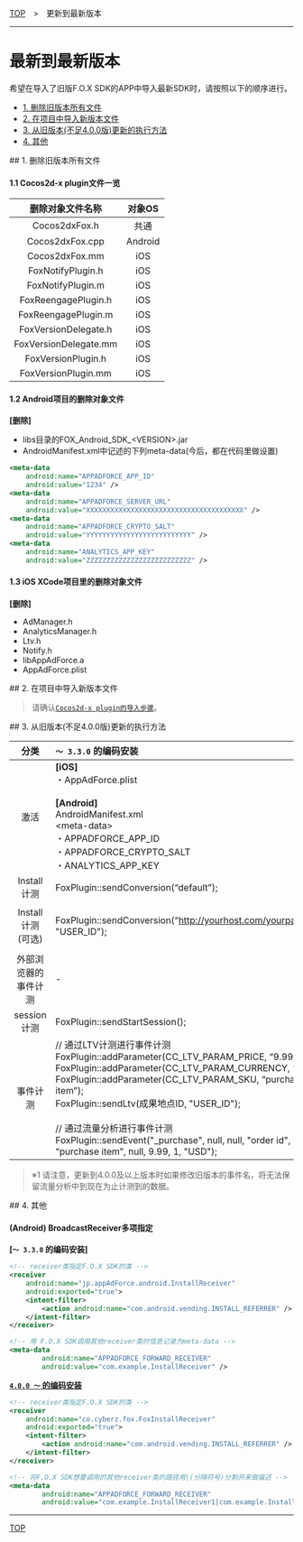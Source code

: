 [TOP](../../README.md)　>　更新到最新版本

---

# 最新到最新版本

希望在导入了旧版F.O.X SDK的APP中导入最新SDK时，请按照以下的顺序进行。

* [1. 删除旧版本所有文件](#remove_regacy)
* [2. 在项目中导入新版本文件](#install)
* [3. 从旧版本(不足4.0.0版)更新的执行方法](#update_implement)
* [4. 其他](#other)

<div id="remove_regacy"></div>
## 1. 删除旧版本所有文件

#### 1.1 Cocos2d-x plugin文件一览

|删除对象文件名称|对象OS|
|:---:|:---:|
|Cocos2dxFox.h|共通|
|Cocos2dxFox.cpp|Android|
|Cocos2dxFox.mm|iOS|
|FoxNotifyPlugin.h|iOS|
|FoxNotifyPlugin.m|iOS|
|FoxReengagePlugin.h|iOS|
|FoxReengagePlugin.m|iOS|
|FoxVersionDelegate.h|iOS|
|FoxVersionDelegate.mm|iOS|
|FoxVersionPlugin.h|iOS|
|FoxVersionPlugin.mm|iOS|

#### 1.2 Android项目的删除对象文件

**[删除]**

* libs目录的FOX_Android_SDK_&lt;VERSION&gt;.jar
* AndroidManifest.xml中记述的下列meta-data(今后，都在代码里做设置)

```xml
<meta-data
    android:name="APPADFORCE_APP_ID"
    android:value="1234" />
<meta-data
    android:name="APPADFORCE_SERVER_URL"
    android:value="XXXXXXXXXXXXXXXXXXXXXXXXXXXXXXXXXXXXXXX" />
<meta-data
    android:name="APPADFORCE_CRYPTO_SALT"
    android:value="YYYYYYYYYYYYYYYYYYYYYYYYYY" />
<meta-data
    android:name="ANALYTICS_APP_KEY"
    android:value="ZZZZZZZZZZZZZZZZZZZZZZZZZZ" />
```

#### 1.3 iOS XCode项目里的删除对象文件

**[删除]**

* AdManager.h
* AnalyticsManager.h
* Ltv.h
* Notify.h
* libAppAdForce.a
* AppAdForce.plist

<div id="install"></div>
## 2. 在项目中导入新版本文件

> 请确认[`Cocos2d-x plugin的导入步骤`](../integration/README.md)。

<div id="update_implement"></div>
## 3. 从旧版本(不足4.0.0版)更新的执行方法

|分类|`〜 3.3.0` 的编码安装|`4.0.0 〜` 的编码安装|
|:---:|:---|:---|
|激活|**[iOS]**<br>・AppAdForce.plist<br><br>**[Android]**<br>AndroidManifest.xml<br>&lt;meta-data&gt;<br>・APPADFORCE_APP_ID<br>・APPADFORCE_CRYPTO_SALT<br>・ANALYTICS_APP_KEY|CYZCCFoxConfig config;<br>config.appId_android = 生成的APP ID;<br>config.salt_android = "生成的APP_SALT";<br>	config.appKey_android = "生成的APP_KEY";<br>CYZCCFox::init(config);|
|Install计测|FoxPlugin::sendConversion(“default”);|CYZCCFox::trackInstall();|
|Install计测<br>(可选)|FoxPlugin::sendConversion(“http://yourhost.com/yourpage.html”, "USER_ID");|CYZCCFoxTrackOption option;<br>option.redirectUrl = "http://yoursite.com";<br>option.buid = "USER_ID";<br>CYZCCFox::trackInstall(option);|
|外部浏览器的事件计测|-|char* externalUrl = (char*)"http://yoursite.com/tagpage";<br>CYZCCFox::trackEventByBrowser(externalUrl);|
|session计测|FoxPlugin::sendStartSession();|CYZCCFox::trackSession();|
|事件计测|// 通过LTV计测进行事件计测<br>FoxPlugin::addParameter(CC_LTV_PARAM_PRICE, “9.99”);<br>FoxPlugin::addParameter(CC_LTV_PARAM_CURRENCY, “USD”);<br>FoxPlugin::addParameter(CC_LTV_PARAM_SKU, “purchase item”);<br>FoxPlugin::sendLtv(成果地点ID, "USER_ID");<br><br>// 通过流量分析进行事件计测<br>FoxPlugin::sendEvent("_purchase", null, null, "order id", “purchase item”, null, 9.99, 1, "USD");|int ltvId = 成果地点ID;<br>const char* eventName = "_purchase";<br>CYZCCFoxEvent* e = new CYZCCFoxEvent(eventName, ltvId);<br>e->buid = "USER_ID";<br>e->sku = "purchase item";<br>e->price = 9.99;<br>e->currency = "USD";<br>e->orderId = "order id"<br>CYZCCFox::trackEvent(e);|

> ※1 请注意，更新到4.0.0及以上版本时如果修改旧版本的事件名，将无法保留流量分析中到现在为止计测到的数据。

<div id="other"></div>
## 4. 其他

#### (Android) BroadcastReceiver多项指定

**[`〜 3.3.0` 的编码安装]**

```xml
<!-- receiver类指定F.O.X SDK的类 -->
<receiver
    android:name="jp.appAdForce.android.InstallReceiver"
    android:exported="true">
    <intent-filter>
        <action android:name="com.android.vending.INSTALL_REFERRER" />
    </intent-filter>
</receiver>

<!-- 用 F.O.X SDK调用其他receiver类时信息记录为meta-data -->
<meta-data
        android:name="APPADFORCE_FORWARD_RECEIVER"
        android:value="com.example.InstallReceiver" />
```

**[`4.0.0 〜` 的编码安装](../integration/android/install_referrer/README.md)**

```xml
<!-- receiver类指定F.O.X SDK的类 -->
<receiver
    android:name="co.cyberz.fox.FoxInstallReceiver"
    android:exported="true">
    <intent-filter>
        <action android:name="com.android.vending.INSTALL_REFERRER" />
    </intent-filter>
</receiver>

<!-- 将F.O.X SDK想要调用的其他receiver类的路径用|(分隔符号)分割开来做描述 -->
<meta-data
        android:name="APPADFORCE_FORWARD_RECEIVER"
        android:value="com.example.InstallReceiver1|com.example.InstallReceiver2|com.example.InstallReceiver3" />
```

---
[TOP](../../README.md)
